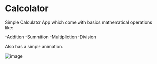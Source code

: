 # Calcolator
Simple Calculator App which come with basics mathematical operations like:

  -Addition
  -Summition
  -Multipliction
  -Division
  
  Also has a simple animation.
  
  ![image](https://user-images.githubusercontent.com/64424329/191060398-d53a6999-cd96-472c-a591-06dbb44bc9a9.png)
